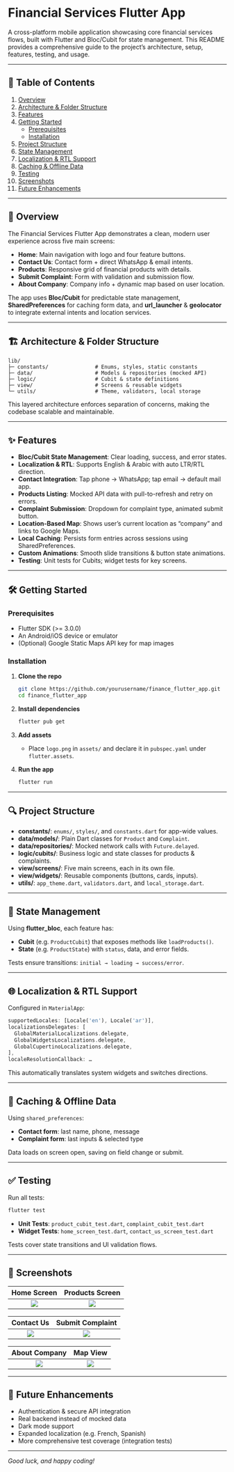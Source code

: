 # Financial Services Flutter App

A cross-platform mobile application showcasing core financial services flows, built with Flutter and Bloc/Cubit for state management. This README provides a comprehensive guide to the project’s architecture, setup, features, testing, and usage.

---

## 📑 Table of Contents

1. [Overview](#overview)
2. [Architecture & Folder Structure](#architecture--folder-structure)
3. [Features](#features)
4. [Getting Started](#getting-started)
   - [Prerequisites](#prerequisites)
   - [Installation](#installation)
5. [Project Structure](#project-structure)
6. [State Management](#state-management)
7. [Localization & RTL Support](#localization--rtl-support)
8. [Caching & Offline Data](#caching--offline-data)
9. [Testing](#testing)
10. [Screenshots](#screenshots)
11. [Future Enhancements](#future-enhancements)

---

## 🚀 Overview

The Financial Services Flutter App demonstrates a clean, modern user experience across five main screens:

- **Home**: Main navigation with logo and four feature buttons.
- **Contact Us**: Contact form + direct WhatsApp & email intents.
- **Products**: Responsive grid of financial products with details.
- **Submit Complaint**: Form with validation and submission flow.
- **About Company**: Company info + dynamic map based on user location.

The app uses **Bloc/Cubit** for predictable state management, **SharedPreferences** for caching form data, and **url_launcher** & **geolocator** to integrate external intents and location services.

---

## 🏗 Architecture & Folder Structure

```
lib/
├─ constants/               # Enums, styles, static constants
├─ data/                    # Models & repositories (mocked API)
├─ logic/                   # Cubit & state definitions
├─ view/                    # Screens & reusable widgets
└─ utils/                   # Theme, validators, local storage
```

This layered architecture enforces separation of concerns, making the codebase scalable and maintainable.

---

## ✨ Features

- **Bloc/Cubit State Management**: Clear loading, success, and error states.
- **Localization & RTL**: Supports English & Arabic with auto LTR/RTL direction.
- **Contact Integration**: Tap phone → WhatsApp; tap email → default mail app.
- **Products Listing**: Mocked API data with pull-to-refresh and retry on errors.
- **Complaint Submission**: Dropdown for complaint type, animated submit button.
- **Location-Based Map**: Shows user’s current location as “company” and links to Google Maps.
- **Local Caching**: Persists form entries across sessions using SharedPreferences.
- **Custom Animations**: Smooth slide transitions & button state animations.
- **Testing**: Unit tests for Cubits; widget tests for key screens.

---

## 🛠 Getting Started

### Prerequisites

- Flutter SDK (>= 3.0.0)
- An Android/iOS device or emulator
- (Optional) Google Static Maps API key for map images

### Installation

1. **Clone the repo**
   ```bash
   git clone https://github.com/yourusername/finance_flutter_app.git
   cd finance_flutter_app
   ```

2. **Install dependencies**
   ```bash
   flutter pub get
   ```

3. **Add assets**
   - Place `logo.png` in `assets/` and declare it in `pubspec.yaml` under `flutter.assets`.

4. **Run the app**
   ```bash
   flutter run
   ```

---

## 🔍 Project Structure

- **constants/**: `enums/`, `styles/`, and `constants.dart` for app-wide values.
- **data/models/**: Plain Dart classes for `Product` and `Complaint`.
- **data/repositories/**: Mocked network calls with `Future.delayed`.
- **logic/cubits/**: Business logic and state classes for products & complaints.
- **view/screens/**: Five main screens, each in its own file.
- **view/widgets/**: Reusable components (buttons, cards, inputs).
- **utils/**: `app_theme.dart`, `validators.dart`, and `local_storage.dart`.

---

## 🧩 State Management

Using **flutter_bloc**, each feature has:

- **Cubit** (e.g. `ProductCubit`) that exposes methods like `loadProducts()`.
- **State** (e.g. `ProductState`) with `status`, data, and error fields.

Tests ensure transitions: `initial → loading → success/error`.

---

## 🌐 Localization & RTL Support

Configured in `MaterialApp`:

```dart
supportedLocales: [Locale('en'), Locale('ar')],
localizationsDelegates: [
  GlobalMaterialLocalizations.delegate,
  GlobalWidgetsLocalizations.delegate,
  GlobalCupertinoLocalizations.delegate,
],
localeResolutionCallback: …
```

This automatically translates system widgets and switches directions.

---

## 💾 Caching & Offline Data

Using `shared_preferences`:

- **Contact form**: last name, phone, message
- **Complaint form**: last inputs & selected type

Data loads on screen open, saving on field change or submit.

---

## ✅ Testing

Run all tests:
```bash
flutter test
```

- **Unit Tests**: `product_cubit_test.dart`, `complaint_cubit_test.dart`
- **Widget Tests**: `home_screen_test.dart`, `contact_us_screen_test.dart`

Tests cover state transitions and UI validation flows.

---

## 📸 Screenshots

<!-- Replace with your actual screenshot paths -->
| Home Screen | Products Screen |
| :---------: | :-------------: |
| ![](screenshots/home.png) | ![](screenshots/products.png) |

| Contact Us | Submit Complaint |
| :--------: | :---------------: |
| ![](screenshots/contact.png) | ![](screenshots/complaint.png) |

| About Company | Map View |
| :-----------: | :--------: |
| ![](screenshots/about.png) | ![](screenshots/map.png) |

---

## 🚀 Future Enhancements

- Authentication & secure API integration
- Real backend instead of mocked data
- Dark mode support
- Expanded localization (e.g. French, Spanish)
- More comprehensive test coverage (integration tests)

---

*Good luck, and happy coding!*

